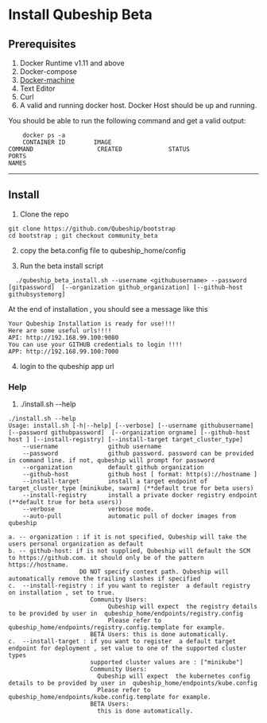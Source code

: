 # Install Qubeship Beta

## Prerequisites
1. Docker Runtime v1.11 and above
2. Docker-compose
3. [Docker-machine](https://github.com/docker/machine/releases)
3. Text Editor
4. Curl 
5. A valid and running docker host.  Docker Host should be up and running.

You should be able to run the following command and get a valid output:
```
    docker ps -a 
    CONTAINER ID        IMAGE                                                             COMMAND                  CREATED             STATUS                  PORTS                                                                      NAMES
```
----
## Install

1. Clone the repo
```
git clone https://github.com/Qubeship/bootstrap
cd bootstrap ; git checkout community_beta 
```


2. copy the beta.config file to qubeship_home/config

3.  Run the beta install script
```
  ./qubeship_beta_install.sh --username <githubusername> --password [gitpassword]  [--organization github_organization] [--github-host githubsystemorg]
```

At the end of installation , you should see a message like this
```
Your Qubeship Installation is ready for use!!!!
Here are some useful urls!!!!
API: http://192.168.99.100:9080
You can use your GITHUB credentials to login !!!!
APP: http://192.168.99.100:7000
```

4. login to the qubeship app url


### Help

1. ./install.sh --help
```
./install.sh --help
Usage: install.sh [-h|--help] [--verbose] [--username githubusername] [--password githubpassword]  [--organization orgname] [--github-host host ] [--install-registry] [--install-target target_cluster_type]
    --username              github username
    --password              github password. password can be provided in command line. if not, qubeship will prompt for password
    --organization          default github organization
    --github-host           github host [ format: http(s)://hostname ]
    --install-target        install a target endpoint of target_cluster_type [minikube, swarm] (**default true for beta users)
    --install-registry      install a private docker registry endpoint (**default true for beta users))
    --verbose               verbose mode.
    --auto-pull             automatic pull of docker images from qubeship

a. -- organization : if it is not specified, Qubeship will take the users personal organization as default
b. -- github-host: if is not supplied, Qubeship will default the SCM to https://github.com. it should only be of the pattern https://hostname.
                    DO NOT specify context path. Qubeship will automatically remove the trailing slashes if specified
c.  --install-registry : if you want to register  a default registry on installation , set to true.
                       Community Users:
                            Qubeship will expect  the registry details to be provided by user in  qubeship_home/endpoints/registry.config
                            Please refer to qubeship_home/endpoints/registry.config.template for example.
                       BETA Users: this is done automatically.
c.  --install-target : if you want to register  a default target endpoint for deployment , set value to one of the supported cluster types
                       supported cluster values are : ["minikube"]
                       Community Users:
                         Qubeship will expect  the kubernetes config details to be provided by user in  qubeship_home/endpoints/kube.config
                         Please refer to qubeship_home/endpoints/kube.config.template for example.
                       BETA Users:
                         this is done automatically.
```

